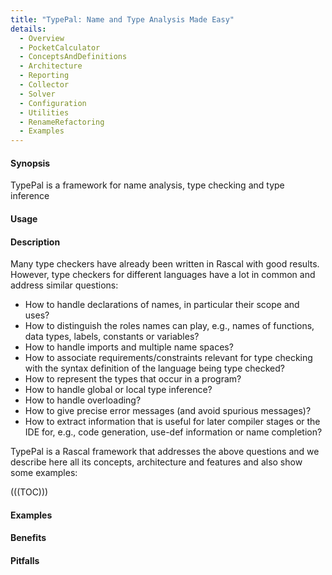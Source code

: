 ```yaml
---
title: "TypePal: Name and Type Analysis Made Easy"
details:
  - Overview
  - PocketCalculator
  - ConceptsAndDefinitions
  - Architecture
  - Reporting
  - Collector
  - Solver
  - Configuration
  - Utilities
  - RenameRefactoring
  - Examples
---
```

      
#### Synopsis

TypePal is a framework for name analysis, type checking and type inference

#### Usage
  
#### Description

Many type checkers have already been written in Rascal with good results. However, type checkers for different languages have a lot in common and address similar
questions:

* How to handle declarations of names, in particular their scope and uses?
* How to distinguish the roles names can play, e.g., names of functions, data types, labels, constants or variables?
* How to handle imports and multiple name spaces?
* How to associate requirements/constraints relevant for type checking with the syntax definition of the language being type checked?
* How to represent the types that occur in a program?
* How to handle global or local type inference?
* How to handle overloading?
* How to give precise error messages (and avoid spurious messages)?
* How to extract information that is useful for later compiler stages or the IDE for, 
  e.g., code generation, use-def information or name completion?
  
TypePal is a Rascal framework that addresses the above questions and we describe here all its concepts, architecture and features
and also show some examples:
 
(((TOC)))

#### Examples


#### Benefits

#### Pitfalls

